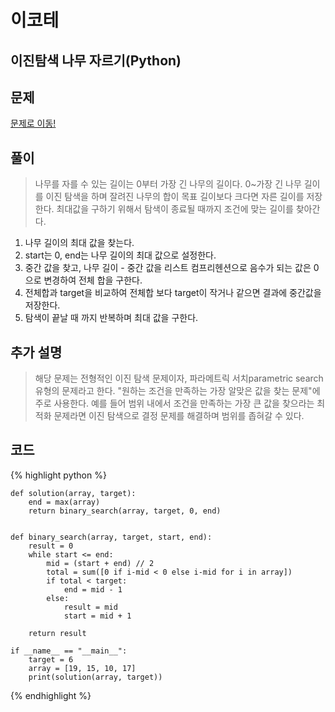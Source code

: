 # 이코테

## 이진탐색 나무 자르기(Python)

## 문제

[문제로 이동!](https://www.acmicpc.net/problem/2805)

## 풀이
> 나무를 자를 수 있는 길이는 0부터 가장 긴 나무의 길이다. 0~가장 긴 나무 길이를 이진 탐색을 하며 잘려진 나무의 합이 목표 길이보다 크다면 자른 길이를 저장한다.
> 최대값을 구하기 위해서 탐색이 종료될 때까지 조건에 맞는 길이를 찾아간다.

1. 나무 길이의 최대 값을 찾는다.
2. start는 0, end는 나무 길이의 최대 값으로 설정한다.
3. 중간 값을 찾고, 나무 길이 - 중간 값을 리스트 컴프리헨션으로 음수가 되는 값은 0으로 변경하여 전체 합을 구한다.
4. 전체합과 target을 비교하여 전체합 보다 target이 작거나 같으면 결과에 중간값을 저장한다.
5. 탐색이 끝날 때 까지 반복하며 최대 값을 구한다.


## 추가 설명
> 해당 문제는 전형적인 이진 탐색 문제이자, 파라메트릭 서치parametric search 유형의 문제라고 한다. "원하는 조건을 만족하는 가장 알맞은 값을 찾는 문제"에 주로 사용한다.
> 예를 들어 범위 내에서 조건을 만족하는 가장 큰 값을 찾으라는 최적화 문제라면 이진 탐색으로 결정 문제를 해결하며 범위를 좁혀갈 수 있다.


## 코드

{% highlight python %}
    
    def solution(array, target):
        end = max(array)
        return binary_search(array, target, 0, end)
    
    
    def binary_search(array, target, start, end):
        result = 0
        while start <= end:
            mid = (start + end) // 2
            total = sum([0 if i-mid < 0 else i-mid for i in array])
            if total < target:
                end = mid - 1
            else:
                result = mid
                start = mid + 1
    
        return result
    
    if __name__ == "__main__":
        target = 6
        array = [19, 15, 10, 17]
        print(solution(array, target))

{% endhighlight %}